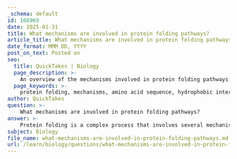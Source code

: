 ```yaml
---
_schema: default
id: 166969
date: 2025-01-31
title: What mechanisms are involved in protein folding pathways?
article_title: What mechanisms are involved in protein folding pathways?
date_format: MMM DD, YYYY
post_on_text: Posted on
seo:
  title: QuickTakes | Biology
  page_description: >-
    An overview of the mechanisms involved in protein folding pathways, including the role of amino acid sequences, hydrophobic interactions, secondary and tertiary structures, molecular chaperones, and the influence of environmental factors.
  page_keywords: >-
    protein folding, mechanisms, amino acid sequence, hydrophobic interactions, secondary structure, tertiary structure, quaternary structure, molecular chaperones, environmental factors, folding pathways, protein stability, misfolding, diseases
author: QuickTakes
question: >-
    What mechanisms are involved in protein folding pathways?
answer: >-
    Protein folding is a complex process that involves several mechanisms and factors that contribute to the acquisition of a protein's functional three-dimensional structure. Here are the key mechanisms involved in protein folding pathways:\n\n1. **Amino Acid Sequence**: The primary structure of a protein, which is the linear sequence of amino acids, dictates how the protein will fold. The specific order of amino acids determines the interactions that will occur between the side chains (R-groups) during the folding process.\n\n2. **Hydrophobic Interactions**: These interactions are crucial in driving the folding process. Non-polar R-groups tend to aggregate in the interior of the protein to minimize their exposure to the aqueous environment, while polar and charged R-groups are more likely to be found on the surface. This behavior helps stabilize the folded structure.\n\n3. **Secondary Structure Formation**: As the polypeptide chain begins to fold, it can form secondary structures such as α-helices and β-pleated sheets. These structures are stabilized by hydrogen bonds between the backbone atoms of the amino acids.\n\n4. **Tertiary Structure Formation**: The overall three-dimensional shape of a protein is determined by the interactions among the R-groups of the amino acids. These interactions include hydrogen bonds, ionic bonds, van der Waals forces, and disulfide bridges. The tertiary structure is critical for the protein's functionality.\n\n5. **Quaternary Structure Assembly**: In proteins that consist of multiple polypeptide chains, the quaternary structure is formed by the assembly of these subunits. The interactions between the subunits can also influence the overall stability and function of the protein.\n\n6. **Molecular Chaperones**: These specialized proteins assist in the folding process by preventing misfolding and aggregation. They bind to nascent polypeptide chains and help them achieve their correct conformations. Chaperones are essential for maintaining cellular proteostasis and ensuring that proteins fold correctly.\n\n7. **Environmental Factors**: Conditions such as temperature, pH, and ionic strength can significantly influence protein folding. Extreme conditions can lead to denaturation, where the protein loses its functional structure.\n\n8. **Folding Pathways**: Proteins often follow specific folding pathways that can involve intermediate states. These pathways are influenced by the energy landscape of the protein, where the protein transitions through various conformations to reach its lowest energy state, which corresponds to the most stable folded structure.\n\nIn summary, protein folding is a highly regulated process influenced by the amino acid sequence, hydrophobic interactions, secondary and tertiary structure formation, molecular chaperones, and environmental conditions. Understanding these mechanisms is crucial for comprehending how proteins achieve their functional forms and the implications of misfolding in diseases.
subject: Biology
file_name: what-mechanisms-are-involved-in-protein-folding-pathways.md
url: /learn/biology/questions/what-mechanisms-are-involved-in-protein-folding-pathways
---
```


&nbsp;